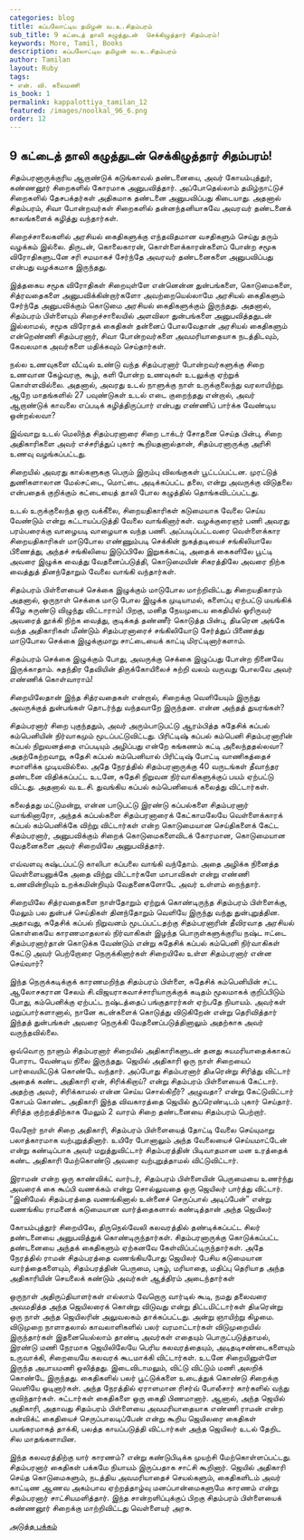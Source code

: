```yaml
---
categories: blog
title: கப்பலோட்டிய தமிழன் வ.உ.சிதம்பரம்
sub_title: 9 கட்டைத் தாலி கழுத்துடன்  செக்கிழுத்தார் சிதம்பரம்!
keywords: More, Tamil, Books
description: கப்பலோட்டிய தமிழன் வ.உ.சிதம்பரம்
author: Tamilan
layout: Ruby
tags:
- என். வி. கலைமணி
is_book: 1
permalink: kappalottiya_tamilan_12
featured: /images/noolkal_96_6.png
order: 12
---
```

## 9 கட்டைத் தாலி கழுத்துடன் செக்கிழுத்தார் சிதம்பரம்!

சிதம்பரனாருக்குரிய ஆறாண்டுக் கடுங்காவல் தண்டனையை, அவர் கோயம்புத்துர், கண்ணனூர் சிறைகளில் கோரமாக அனுபவித்தார். அப்போதெல்லாம் தமிழ்நாட்டுச் சிறைகளில் தேசபக்தர்கள் அதிகமாக தண்டனை அனுபவிப்பது கிடையாது. அதனால் சிதம்பரம், சிவா போன்றவர்கள் சிறைகளில் தன்னந்தனியாகவே அவரவர் தண்டனைக் காலங்களைக் கழித்து வந்தார்கள்.

சிறைச்சாலைகளில் அரசியல் கைதிகளுக்கு எந்தவிதமான வசதிகளும் செய்து தரும் வழக்கம் இல்லை. திருடன், கொலைகாரன், கொள்ளைக்காரன்களைப் போன்ற சமூக விரோதிகளுடனே சரி சமமாகச் சேர்ந்தே அவரவர் தண்டனைகளை அனுபவிப்பது என்பது வழக்கமாக இருந்தது.

இத்தகைய சமூக விரோதிகள் சிறையுள்ளே என்னென்ன துன்பங்களை, கொடுமைகளை, சித்ரவதைகளை அனுபவிக்கின்றார்களோ அவற்றையெல்லாமே அரசியல் கைதிகளும் சேர்ந்தே அனுபவிக்கும் கொடுமை அரசியல் கைதிகளுக்கும் இருந்தது. அதனால், சிதம்பரம் பிள்ளையும் சிறைச்சாலையில் அளவிலா துன்பங்களை அனுபவித்ததுடன் இல்லாமல், சமூக விரோதக் கைதிகள் தன்னைப் போலவேதான் அரசியல் கைதிகளும் என்றெண்ணி சிதம்பரனார், சிவா போன்றவர்களை அவமரியாதையாக நடத்திடவும், கேவலமாக அவர்களை மதிக்கவும் செய்தார்கள்.

நல்ல உணவுகளை வீட்டில் உண்டு வந்த சிதம்பரனார் போன்றவர்களுக்கு சிறை உணவான கேழ்வரகு, கூழ், களி போன்ற உணவுகள் உடலுக்கு ஏற்றுக் கொள்ளவில்லை. அதனால், அவரது உடல் நாளுக்கு நாள் உருக்குலைந்து வரலாயிற்று. ஆறே மாதங்களில் 27 பவுண்டுகள் உடல் எடை குறைந்தது என்றால், அவர் ஆறாண்டுக் காவலை எப்படிக் கழித்திருப்பார் என்பது எண்ணிப் பார்க்க வேண்டிய ஒன்றல்லவா?

இவ்வாறு உடல் மெலிந்த சிதம்பரனாரை சிறை டாக்டர் சோதனை செய்த பின்பு, சிறை அதிகாரிகளை அவர் எச்சரித்துப் புகார் கூறியதனால்தான், சிதம்பரனாருக்கு அரிசி உணவு வழங்கப்பட்டது.

சிறையில் அவரது கால்களுககு பெரும் இரும்பு விலங்குகள் பூட்டப்பட்டன. முரட்டுத் துணிகளாலான மேல்சட்டை, மொட்டை அடிக்கப்பட்ட தலை, என்று அவருக்கு விடுதலை என்பதைக் குறிக்கும் கட்டையைத் தாலி போல கழுத்தில் தொங்கவிடப்பட்டது.

உடல் உருக்குலைந்த ஒரு வக்கீலை, சிறையதிகாரிகள் கடுமையாக வேலை செய்ய வேண்டும் என்று கட்டாயப்படுத்தி வேலை வாங்கினார்கள். வழக்குரைஞர் பணி அவரது பரம்பரைக்கு வாழையடி வாழையாக வந்த பணி. அப்படிப்பட்டவரை வெள்ளைக்கார சிறையதிகாரிகள் மாடுபோல எண்ணும்படி செக்கின் நுகத்தடியைச் சங்கிலியாலே பிணைத்து, அந்தச் சங்கிலியை இடுப்பிலே இறுகக்கட்டி, அதைக் கைகளிலே பூட்டி அவரை இழுக்க வைத்து வேதனைப்படுத்தி, கொடுமையின் சிகரத்திலே அவரை நிற்க வைத்துத் தினந்தோறும் வேலை வாங்கி வந்தார்கள்.

சிதம்பரம் பிள்ளையைச் செக்கை இழுக்கும் மாடுபோல மாற்றிவிட்டது சிறையதிகாரம் அதனால், ஒருநாள் செக்கை மாடு போல இழுக்க முடியாமல், களைப்பு ஏற்பட்டு மயங்கிக் கீழே சுருண்டு விழுந்து விட்டாராம்! பிறகு, மனித நேயமுடைய கைதியில் ஓரிருவர் அவரைத் தூக்கி நிற்க வைத்து, குடிக்கத் தண்ணீர் கொடுத்த பின்பு, திடீரென அங்கே வந்த அதிகாரிகள் மீண்டும் சிதம்பரனாரைச் சங்கிலியோடு சேர்த்துப் பிணைத்து மாடுபோல செக்கை இழுக்குமாறு சாட்டையைக் காட்டி மிரட்டினார்களாம்.

சிதம்பரம் செக்கை இழுக்கும் போது, அவருக்கு செக்கை இழுப்பது போன்ற நினைவே இருக்காதாம். சுதந்திர தேவியின் திருக்கோயிலைச் சுற்றி வலம் வருவது போலவே அவர் எண்ணிக் கொள்வாராம்!

சிறையிலேதான் இந்த சித்ரவதைகள் என்றால், சிறைக்கு வெளியேயும் இருந்து அவருக்குத் துன்பங்கள் தொடர்ந்து வந்தவாறே இருந்தன. என்ன அந்தத் துயரங்கள்?

சிதம்பரனார் சிறை புகுந்ததும், அவர் அரும்பாடுபட்டு ஆரம்பித்த சுதேசிக் கப்பல் கம்பெனியின் நிர்வாகமும் மூடப்பட்டுவிட்டது. பிரிட்டிஷ் கப்பல் கம்பெனி சிதம்பரனாரின் கப்பல் நிறுவனத்தை எப்படியும் அழிப்பது என்றே கங்கணம் கட்டி அலைந்ததல்லவா? அதற்கேற்றவாறு, சுதேசி கப்பல் கம்பெனியால் பிரிட்டிஷ் போட்டி வாணிகத்தைச் சமாளிக்க முடியவில்லை. அதே நேரத்தில் சிதம்பரனாருக்கு 40 வருடங்கள் தீவாந்தர தண்டனை விதிக்கப்பட்ட உடனே, சுதேசி நிறுவன நிர்வாகிகளுக்குப் பயம் ஏற்பட்டு விட்டது. அதனால் வ.உ.சி. துவங்கிய கப்பல் கம்பெனியைக் கலைத்து விட்டார்கள்.

கலைத்தது மட்டுமன்று, என்ன பாடுபட்டு இரண்டு கப்பல்களை சிதம்பரனார் வாங்கினாரோ, அந்தக் கப்பல்களை சிதம்பரனாரைக் கேட்காமலேயே வெள்ளைக்காரக் கப்பல் கம்பெனிக்கே விற்று விட்டார்கள் என்ற கொடுமையான செய்திகளைக் கேட்ட சிதம்பரனார், அனுபவிக்கும் சிறைக் கொடுமைகளைவிடக் கோரமான, கொடுமையான வேதனைகளை அவர் சிறையிலே அனுபவித்தார்.

எவ்வளவு கஷ்டப்பட்டு காலிபா கப்பலை வாங்கி வந்தோம். அதை அழிக்க நினைத்த வெள்ளையனுக்கே அதை விற்று விட்டார்களே மாபாவிகள் என்று எண்ணி உணவின்றியும் உறக்கமின்றியும் வேதனைகளோடே அவர் உள்ளம் நைந்தார்.

சிறையிலே சித்ரவதைகளை நாள்தோறும் ஏற்றுக் கொண்டிருந்த சிதம்பரம் பிள்ளைக்கு, மேலும் பல துன்பச் செய்திகள் தினந்தோறும் வெளியே இருந்து வந்து துன்புறுத்தின. அதாவது, சுதேசிக் கப்பல் நிறுவனம் மூடப்பட்டதற்கு சிதம்பரனாரின் தீவிரவாத அரசியல் கொள்கையே காரணமாதலால் நிர்வாகிகள் இழந்த பொருள்களுக்குரிய நஷ்ட ஈட்டை சிதம்பரனார்தான் கொடுக்க வேண்டும் என்று சுதேசிக் கப்பல் கம்பெனி நிர்வாகிகள் கேட்டு அவர் பெற்றோரை நெருக்கினார்கள் சிறையிலே உள்ள சிதம்பரனார் என்ன செய்வார்?

இந்த நெருக்கடிக்குக் காரணமறிந்த சிதம்பரம் பிள்ளை, சுதேசிக் கம்பெனியின் சட்ட ஆலோசகரான சேலம் சி.விஜயராகவாச்சாரியாருக்குக் கடிதம் மூலமாகக் குறிப்பிடும் போது, கம்பெனிக்கு ஏற்பட்ட நஷ்டத்தைப் பங்குதாரர்கள் ஏற்பதே நியாயம். அவர்கள் மறுப்பார்களானால், நானே கடன்களைக் கொடுத்து விடுகிறேன் என்று தெரிவித்தார் இந்தத் துன்பங்கள் அவரை நெருக்கி வேதனைப்படுத்தினாலும் அதற்காக அவர் வருந்தவில்லை.

ஒவ்வொரு நாளும் சிதம்பரனார் சிறையில் அதிகாரிகளுடன் தனது சுயமரியாதைக்காகப் போராட வேண்டிய நிலை இருந்தது. ஜெயில் அதிகாரி ஒரு நாள் சிறையைப் பார்வையிட்டுக் கொண்டே வந்தார். அப்போது சிதம்பரனார் திடீரென்று சிரித்து விட்டார் அதைக் கண்ட அதிகாரி ஏன், சிரிக்கிறாய்? என்று சிதம்பரம் பிள்ளையைக் கேட்டார். அதற்கு அவர், சிரிக்காமல் என்ன செய்ய சொல்கிறீர்? அழுவதா? என்று கேட்டுவிட்டார் கோபம் கொண்ட அதிகாரி இந்த விவகாரத்தை ஜெயில் சூப்ரெண்டிடம் புகார் செய்தார். சிரித்த குற்றத்திற்காக மேலும் 2 வாரம் சிறை தண்டனையை சிதம்பரம் பெற்றார்.

வேறோர் நாள் சிறை அதிகாரி, சிதம்பரம் பிள்ளையைத் தோட்டி வேலை செய்யுமாறு பலாத்காரமாக வற்புறுத்தினார். உயிரே போனாலும் அந்த வேலையைச் செய்யமாட்டேன் என்று கண்டிப்பாக அவர் மறுத்துவிட்டார் சிதம்பரத்தின் பிடிவாதமான மன உரத்தைக் கண்ட அதிகாரி மேற்கொண்டு அவரை வற்புறுத்தாமல் விட்டுவிட்டார்.

இராமன் என்ற ஒரு காண்விக்ட் வார்டர், சிதம்பரம் பிள்ளையின் பெருமையை உணர்ந்து அவரைக் கை கூப்பி வணக்கம் என்று சொல்லுவதை ஒரு ஜெயிலர் பார்த்து விட்டார். “இனிமேல் சிதம்பரத்தை வணங்கினால் உன்னைச் செருப்பால் அடிப்பேன்” என்று வணங்கிய ராமனைக் கடுமையான வார்த்தைகளால் கண்டித்தான் அந்த ஜெயிலர்

கோயம்புத்தூர் சிறையிலே, திருநெல்வேலி கலவரத்தில் தண்டிக்கப்பட்ட சிலர் தண்டனையை அனுபவித்துக் கொண்டிருந்தார்கள். சிதம்பரனாருக்கு கொடுக்கப்பட்ட தண்டனையை அந்தக் கைதிகளும் ஏற்கனவே கேள்விப்பட்டிருந்தார்கள். அதே நேரத்தில் ராமன் சிதம்பரத்தை வணங்கியபோது ஜெயிலர் பேசிய கடுமையான வார்த்தைகளையும், சிதம்பரத்தின் பெருமை, புகழ், மரியாதை, மதிப்பு தெரியாத அந்த அதிகாரியின் செயலைக் கண்டும் அவர்கள் ஆத்திரம் அடைந்தார்கள்

ஒருநாள் அதிருப்தியாளர்கள் எல்லாம் வேறொரு வார்டில் கூடி, நமது தலைவரை அவமதித்த அந்த ஜெயிலரைக் கொன்று விடுவது என்று திட்டமிட்டார்கள் திடீரென்று ஒரு நாள் அந்த ஜெயிலரின் அலுவலகம் தாக்கப்பட்டது. அன்று ஞாயிற்று கிழமை. விடுமுறை நாளாதலால் காவலாளிகளில் பலர் வரமாட்டார்கள் விடுமுறையில் இருந்தார்கள் இதனையெல்லாம் தாண்டி அவர்கள் எதையும் பொருட்படுத்தாமல், இரண்டு மணி நேரமாக ஜெயிலிலேயே பெரிய கலவரத்தையும், அடிதடிசண்டைகளையும் உருவாக்கி, சிறையையே கலவரக் கூடமாக்கி விட்டார்கள். உடனே சிறையினுள்ளே இருந்த அபாயமணி ஒலித்தது. இடைவிடாமலும், விட்டு விட்டும் மணி அலறிக் கொண்டே இருந்தது. கைதிகளில் பலர் பூட்டுக்களை உடைத்துக் கொண்டு சிறைக்கு வெளியே ஓடினார்கள். அந்த நேரத்தில் ஏராளமான ரிசர்வ் போலீசார் கார்களில் வந்து குவிந்தார்கள். சுட்டார்கள் கைதிகளை ஒரு கைதி பிணமானார். ஆனால், அந்த ஜெயில் அதிகாரி, அதாவது சிதம்பரம் பிள்ளையை அவமரியாதையாக எண்ணி ராமன் என்ற கன்விக்ட் கைதியைச் செருப்பாலடிப்பேன் என்று கூறிய ஜெயிலரை கைதிகள் பயங்கரமாகத் தாக்கி, பலத்த காயப்படுத்தி விட்டார்கள் அந்த ஜெயிலர் உடல் தேறிட சில மாதங்களாயின.

இந்த கலவரத்திற்கு யார் காரணம்? என்று கண்டுபிடிக்க முயற்சி மேற்கொள்ளப்பட்டது. சிதம்பரனார் கைதிகள் பக்கமே நியாயம் இருப்பதாக சாட்சி கூறினார். ஜெயில் அதிகாரி செய்த கொடுமைகளும், நடத்திய அவமரியாதைச் செயல்களும், கைதிகளிடம் அவர் காட்டிண ஆணவ அகம்பாவ ஏற்றத்தாழ்வு மனப்பான்மைகளுமே காரணம் என்று சிதம்பரனார் சாட்சியமளித்தார். இந்த சான்றளிப்புக்குப் பிறகு சிதம்பரம் பிள்ளையைக் கண்ணனூர் சிறைக்கு மாற்றிவிட்டது வெள்ளையர் அரசு.

[அடுத்த பக்கம்](kappalottiya_tamilan_13)